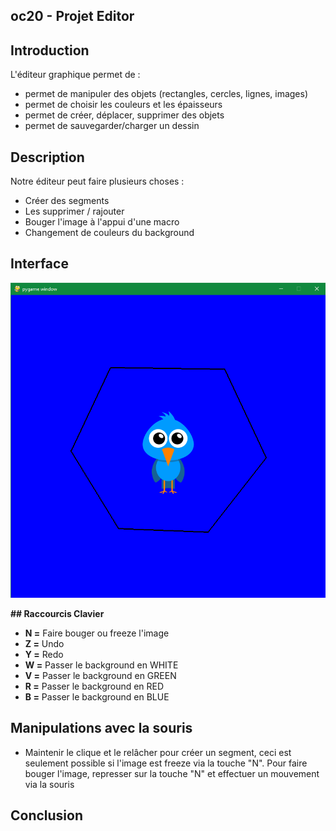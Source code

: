 ## oc20 - Projet Editor

## Introduction
L'éditeur graphique permet de :
* permet de manipuler des objets (rectangles, cercles, lignes, images)
* permet de choisir les couleurs et les épaisseurs
* permet de créer, déplacer, supprimer des objets
* permet de sauvegarder/charger un dessin

## Description
Notre éditeur peut faire plusieurs choses : 
* Créer des segments 
* Les supprimer / rajouter
* Bouger l'image à l'appui d'une macro
* Changement de couleurs du background

## Interface
![birdblue](img/birdblue.png)

__## Raccourcis Clavier__
* **N =** Faire bouger ou freeze l'image
* **Z =** Undo
* **Y =** Redo
* **W =** Passer le background en WHITE
* **V =** Passer le background en GREEN
* **R =** Passer le background en RED
* **B =** Passer le background en BLUE

## Manipulations avec la souris
* Maintenir le clique et le relâcher pour créer un segment, ceci est seulement possible si l'image est freeze via la touche "N". Pour faire bouger l'image, represser sur la touche "N" et effectuer un mouvement via la souris

## Conclusion
